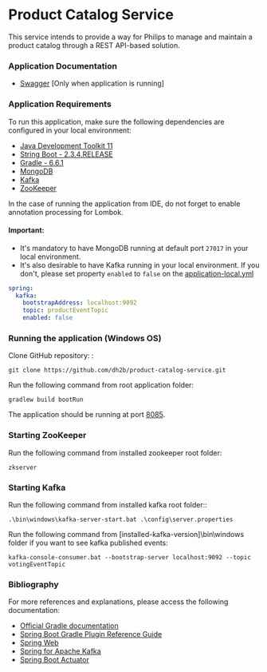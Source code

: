 # Product Catalog Service

This service intends to provide a way for Philips to manage and maintain a product catalog through a REST API-based solution.

### Application Documentation

* [Swagger](http://localhost:8085/api/product-catalog-service/swagger-ui.html) [Only when application is running]

### Application Requirements

To run this application, make sure the following dependencies are configured in your local environment:

* [Java Development Toolkit 11](https://www.oracle.com/java/technologies/javase-jdk11-downloads.html)
* [String Boot - 2.3.4.RELEASE](https://spring.io/projects/spring-boot)
* [Gradle - 6.6.1](https://gradle.org/)
* [MongoDB](https://www.mongodb.com/download-center#community)
* [Kafka](http://kafka.apache.org/downloads.html)
* [ZooKeeper](https://zookeeper.apache.org/releases.html)

In the case of running the application from IDE, do not forget to enable annotation processing for Lombok.

#### Important: 

* It's mandatory to have MongoDB running at default port `27017` in your local environment.
* It's also desirable to have Kafka running in your local environment. If you don't, please set property  `enabled` to `false` on the [application-local.yml](https://github.com/dh2b/product-catalog-service/blob/main/src/main/resources/application-local.yml)

```yaml
spring:
  kafka:
    bootstrapAddress: localhost:9092
    topic: productEventTopic
    enabled: false
```

### Running the application (Windows OS)

Clone GitHub repository: :

```
git clone https://github.com/dh2b/product-catalog-service.git
```

Run the following command from root application folder:
```
gradlew build bootRun
```

The application should be running at port [8085](http://localhost:8085/).

### Starting ZooKeeper

Run the following command from installed zookeeper root folder: 
```
zkserver
```

### Starting Kafka

Run the following command from installed kafka root folder::
```
.\bin\windows\kafka-server-start.bat .\config\server.properties
```

Run the following command from [installed-kafka-version]\bin\windows folder if you want to see kafka published events:
```
kafka-console-consumer.bat --bootstrap-server localhost:9092 --topic votingEventTopic
```

### Bibliography 

For more references and explanations, please access the following documentation:

* [Official Gradle documentation](https://docs.gradle.org)
* [Spring Boot Gradle Plugin Reference Guide](https://docs.spring.io/spring-boot/docs/2.3.4.RELEASE/gradle-plugin/reference/html/)
* [Spring Web](https://docs.spring.io/spring-boot/docs/2.3.4.RELEASE/reference/htmlsingle/#boot-features-developing-web-applications)
* [Spring for Apache Kafka](https://docs.spring.io/spring-boot/docs/2.3.4.RELEASE/reference/htmlsingle/#boot-features-kafka)
* [Spring Boot Actuator](https://docs.spring.io/spring-boot/docs/2.3.4.RELEASE/reference/htmlsingle/#production-ready)
